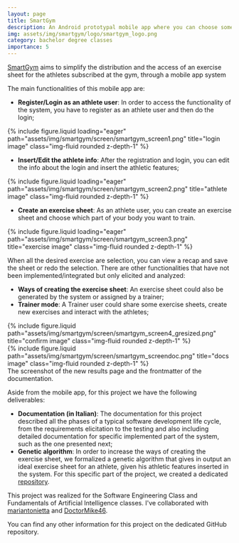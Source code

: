 ```yaml
---
layout: page
title: SmartGym
description: An Android prototypal mobile app where you can choose some body weight exercises.
img: assets/img/smartgym/logo/smartgym_logo.png
category: bachelor degree classes
importance: 5
---
```


<a href="https://github.com/Tensa53/SmartGym">SmartGym</a> aims to simplify the distribution and the access of an exercise sheet for the athletes subscribed at the gym, through a mobile app system

The main functionalities of this mobile app are:

- **Register/Login as an athlete user**: In order to access the functionality of the system, you have to register as an athlete user and then do the login;
<div class="row">
    <div class="col-sm mt-3 mt-md-0">
        {% include figure.liquid loading="eager" path="assets/img/smartgym/screen/smartgym_screen1.png" title="login image" class="img-fluid rounded z-depth-1" %}
    </div>
</div>

- **Insert/Edit the athlete info**: After the registration and login, you can edit the info about the login and insert the athletic features;
<div class="row">
    <div class="col-sm mt-3 mt-md-0">
        {% include figure.liquid loading="eager" path="assets/img/smartgym/screen/smartgym_screen2.png" title="athlete image" class="img-fluid rounded z-depth-1" %}
    </div>
</div>

- **Create an exercise sheet**: As an athlete user, you can create an exercise sheet and choose which part of your body you want to train.
<div class="row">
    <div class="col-sm mt-3 mt-md-0">
        {% include figure.liquid loading="eager" path="assets/img/smartgym/screen/smartgym_screen3.png" title="exercise image" class="img-fluid rounded z-depth-1" %}
    </div>
</div>

When all the desired exercise are selection, you can view a recap and save the sheet or redo the selection. 
There are other functionalities that have not been implemented/integrated but only elicited and analyzed: 
- **Ways of creating the exercise sheet**: An exercise sheet could also be generated by the system or assigned by a trainer;
- **Trainer mode**: A Trainer user could share some exercise sheets, create new exercises and interact with the athletes;

<div class="row justify-content-sm-center">
    <div class="col-sm-8 mt-3 mt-md-0">
        {% include figure.liquid path="assets/img/smartgym/screen/smartgym_screen4_gresized.png" title="confirm image" class="img-fluid rounded z-depth-1" %}
    </div>
    <div class="col-sm-4 mt-3 mt-md-0">
        {% include figure.liquid path="assets/img/smartgym/screen/smartgym_screendoc.png" title="docs image" class="img-fluid rounded z-depth-1" %}
    </div>
</div>
<div class="caption">
    The screenshot of the new results page and the frontmatter of the documentation.
</div>

Aside from the mobile app, for this project we have the following deliverables:
- **Documentation (in Italian)**: The documentation for this project described all the phases of a typical software development life cycle, from the requirements elicitation 
to the testing and also including detailed documentation for specific implemented part of the system, such as the one presented next;
- **Genetic algorithm**: In order to increase the ways of creating the exercise sheet, we formalized a genetic algorithm that gives in output an ideal exercise sheet 
for an athlete, given his athletic features inserted in the system. For this specific part of the project, we created a dedicated <a href="https://github.com/Tensa53/VirtualTrainer">repository</a>.

This project was realized for the Software Engineering Class and Fundamentals of Artificial Intelligence classes. I've collaborated with 
<a href="https://github.com/mariantonietta-maselli">mariantonietta</a> and <a href="https://github.com/DoctorMike46">DoctorMike46</a>.

You can find any other information for this project on the dedicated GitHub repository.